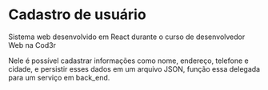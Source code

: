 # Cadastro de usuário

Sistema web desenvolvido em React durante o curso de desenvolvedor Web na Cod3r

Nele é possível cadastrar informações como nome, endereço, telefone e cidade, e persistir esses dados em um arquivo JSON, função essa delegada para um serviço em back_end.
